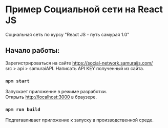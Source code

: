 # Пример Социальной сети на React JS 
Социальная сеть по курсу "React JS - путь самурая 1.0"



## Начало работы:

Зарегистрироваться на сайте https://social-network.samuraijs.com/ \
src > api > samuraiAPI. Написать API KEY полученный из сайта.
### `npm start`

Запускает приложение в режиме разработки.\
Открыть [http://localhost:3000](http://localhost:3000) в браузере.

### `npm run build`
Подгатавливает приложение к запуску в производственной среде.
